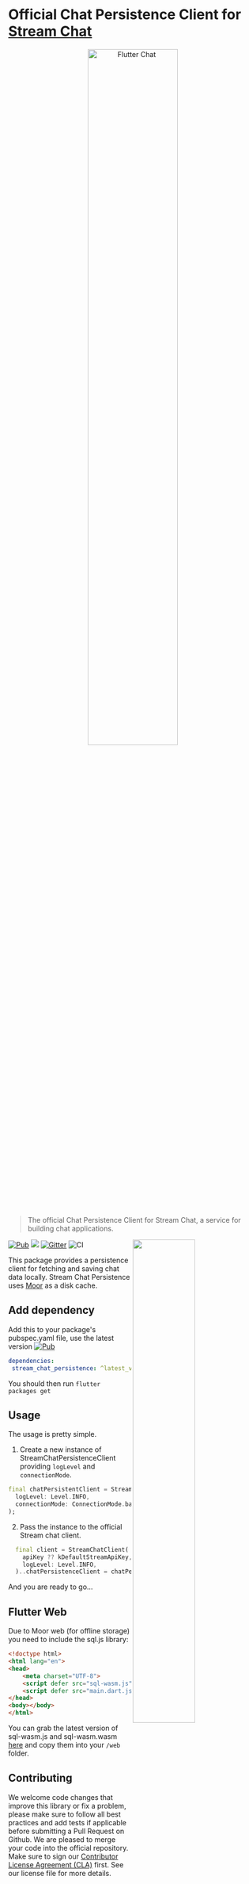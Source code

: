 # Official Chat Persistence Client for [Stream Chat](https://getstream.io/chat/)

<p align="center">
  <a href="https://getstream.io/chat/flutter/tutorial/"><img src="https://i.imgur.com/L4Mj8S2.png" alt="Flutter Chat" width="60%" /></a>
</p>

> The official Chat Persistence Client for Stream Chat, a service for
> building chat applications.

[![Pub](https://img.shields.io/pub/v/stream_chat_persistence.svg)](https://pub.dartlang.org/packages/stream_chat_persistence)
![](https://img.shields.io/badge/platform-flutter%20%7C%20flutter%20web-ff69b4.svg?style=flat-square)
[![Gitter](https://badges.gitter.im/GetStream/stream_chat_persistence.svg)](https://gitter.im/GetStream/stream-chat-flutter?utm_source=badge&utm_medium=badge&utm_campaign=pr-badge)
![CI](https://github.com/GetStream/stream-chat-flutter/workflows/CI/badge.svg?branch=master)
<img align="right" src="https://getstream.imgix.net/images/ios-chat-tutorial/iphone_chat_art@1x.png?auto=format,enhance" width="50%" />

This package provides a persistence client for fetching and saving chat data locally.
Stream Chat Persistence uses [Moor](https://github.com/simolus3/moor) as a disk cache.

## Add dependency
Add this to your package's pubspec.yaml file, use the latest version [![Pub](https://img.shields.io/pub/v/stream_chat_persistence.svg)](https://pub.dartlang.org/packages/stream_chat_persistence)
```yaml
dependencies:
 stream_chat_persistence: ^latest_version
```

You should then run `flutter packages get`

## Usage
The usage is pretty simple.
1. Create a new instance of StreamChatPersistenceClient providing `logLevel` and `connectionMode`.
```dart
final chatPersistentClient = StreamChatPersistenceClient(
  logLevel: Level.INFO,
  connectionMode: ConnectionMode.background,
);
```
2. Pass the instance to the official Stream chat client.
```dart
  final client = StreamChatClient(
    apiKey ?? kDefaultStreamApiKey,
    logLevel: Level.INFO,
  )..chatPersistenceClient = chatPersistentClient;
```

And you are ready to go...

## Flutter Web

Due to Moor web (for offline storage) you need to include the sql.js library:

```html
<!doctype html>
<html lang="en">
<head>
    <meta charset="UTF-8">
    <script defer src="sql-wasm.js"></script>
    <script defer src="main.dart.js" type="application/javascript"></script>
</head>
<body></body>
</html>
```

You can grab the latest version of sql-wasm.js and sql-wasm.wasm [here](https://github.com/sql-js/sql.js/releases) and copy them into your `/web` folder.

## Contributing

We welcome code changes that improve this library or fix a problem,
please make sure to follow all best practices and add tests if applicable before submitting a Pull Request on Github.
We are pleased to merge your code into the official repository.
Make sure to sign our [Contributor License Agreement (CLA)](https://docs.google.com/forms/d/e/1FAIpQLScFKsKkAJI7mhCr7K9rEIOpqIDThrWxuvxnwUq2XkHyG154vQ/viewform) first.
See our license file for more details.
